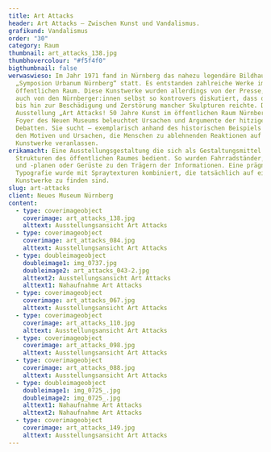 ```yaml
---
title: Art Attacks
header: Art Attacks – Zwischen Kunst und Vandalismus.
grafikund: Vandalismus
order: "30"
category: Raum
thumbnail: art_attacks_138.jpg
thumbhovercolour: "#f5f4f0"
bigthumbnail: false
werwaswieso: Im Jahr 1971 fand in Nürnberg das nahezu legendäre Bildhauertreffen
  „Symposion Urbanum Nürnberg“ statt. Es entstanden zahlreiche Werke im
  öffentlichen Raum. Diese Kunstwerke wurden allerdings von der Presse, aber
  auch von den Nürnberger:innen selbst so kontrovers diskutiert, dass dies sogar
  bis hin zur Beschädigung und Zerstörung mancher Skulpturen reichte. Die
  Ausstel­lung „Art Attacks! 50 Jahre Kunst im öffentlichen Raum Nürnberg“ im
  Foyer des Neuen Museums beleuchtet Ursachen und Argumente der hitzigen
  Debatten. Sie sucht – exemplarisch anhand des historischen Beispiels – nach
  den Motiven und Ursachen, die Menschen zu ablehnenden Reaktionen auf
  Kunstwerke veranlassen.
erikamacht: Eine Ausstellungsgestaltung die sich als Gestaltungsmittel den
  Strukturen des öffentlichen Raumes bedient. So wurden Fahrradständer, Bauzäune
  und -planen oder Gerüste zu den Trägern der Informationen. Eine prägnante
  Typografie wurde mit Spraytexturen kombiniert, die tatsächlich auf einigen der
  Kunstwerke zu finden sind.
slug: art-attacks
client: Neues Museum Nürnberg
content:
  - type: coverimageobject
    coverimage: art_attacks_138.jpg
    alttext: Ausstellungsansicht Art Attacks
  - type: coverimageobject
    coverimage: art_attacks_084.jpg
    alttext: Ausstellungsansicht Art Attacks
  - type: doubleimageobject
    doubleimage1: img_0737.jpg
    doubleimage2: art_attacks_043-2.jpg
    alttext2: Ausstellungsansicht Art Attacks
    alttext1: Nahaufnahme Art Attacks
  - type: coverimageobject
    coverimage: art_attacks_067.jpg
    alttext: Ausstellungsansicht Art Attacks
  - type: coverimageobject
    coverimage: art_attacks_110.jpg
    alttext: Ausstellungsansicht Art Attacks
  - type: coverimageobject
    coverimage: art_attacks_098.jpg
    alttext: Ausstellungsansicht Art Attacks
  - type: coverimageobject
    coverimage: art_attacks_088.jpg
    alttext: Ausstellungsansicht Art Attacks
  - type: doubleimageobject
    doubleimage1: img_0725_.jpg
    doubleimage2: img_0725_.jpg
    alttext1: Nahaufnahme Art Attacks
    alttext2: Nahaufnahme Art Attacks
  - type: coverimageobject
    coverimage: art_attacks_149.jpg
    alttext: Ausstellungsansicht Art Attacks
---
```

